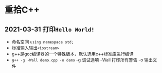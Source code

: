 # 重拾C++

## 2021-03-31 打印`Hello World!`

  - 命名空间 `using namespace std;`
  - 标准输入输出`<iostream>`
  - g++是gcc编译器的一个特殊版本，默认选用c++标准库进行编译
  - `g++ -g -Wall demo.cpp -o demo`
    -g 调试选项
    -Wall 打印所有警告
    -o 输出文件
